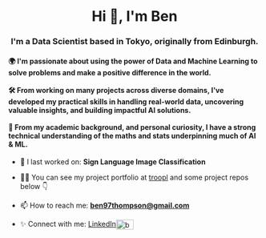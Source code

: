 <h1 align="center">Hi 👋, I'm Ben</h1>
<h3 align="center">I'm a Data Scientist based in Tokyo, originally from Edinburgh.</h3>
<h4 align="left">
🌍 I'm passionate about using the power of Data and Machine Learning to solve problems and make a positive difference in the world.
<br><br>
🛠️ From working on many projects across diverse domains, I've developed my practical skills in handling real-world data, uncovering valuable insights, and building impactful AI solutions.
<br><br>
🤖 From my academic background, and personal curiosity, I have a strong technical understanding of the maths and stats underpinning much of AI & ML.
</h4>





- 🔭 I last worked on: **Sign Language Image Classification**

- 👨‍💻 You can see my project portfolio at [troopl](https://troopl.com/ben) and some project repos below 👇

- 📫 How to reach me: **ben97thompson@gmail.com**

- ✨ <text align="left">Connect with me:</text> [LinkedIn](https://www.linkedin.com/in/ben-d-thompson/)<a href="https://linkedin.com/in/ben-d-thompson" target="blank"><img align="center" src="https://raw.githubusercontent.com/rahuldkjain/github-profile-readme-generator/master/src/images/icons/Social/linked-in-alt.svg" alt="ben-d-thompson" height="20" width="35" /></a>

 
<!-- ## Some Projects [Repos below]

### MiniMozart 🎼✍️
Created a tool to assist writing piano melodies by modelling Mozart music with RNN's in a team of 3.

[See the app here](https://cmp-web-7wc6zc723a-ew.a.run.app/)

🎹 Cleaned, transformed, and augmented audio data to create dataset of 20,000 sequences from 52 piece

🎶 Used Keras to train Recurrent Neural Network models with LSTM and Dropout layers, trained with Early Stopping

🎵 Quickly self taught specialised music packages and software using available documentation

🎻 Built Docker virtual machines with specified environments and installed software dependencies

🎺 Built a complex frontend website with Streamlit, using statefulness and API connections to run smoothly

🎸 Hosted the model API and Streamlit in a Docker virtual machine on Google Cloud Platform with custom settings

### Cinema Times 🍿
Using web scraping and calling API's to source data for all my nearby cinemas and display it in one place with Streamlit & Heroku.

[See the app here](https://cinema-times-scraper.herokuapp.com/)


🎞️ Called API's using the requests package, handling response errors and sending dynamic queries

📽️ Scraped html code using the BeautifulSoup package. Had to use various BSoup methods to work around messily structured websites

🎬 Used RegEx with English and Japanese text

📹 Gained valuable experience about the importance of data architecture and creating a data pipeline 

🎦 Used a wide range of Streamlit features to create a clear and robust frontend that was hosted on Heroku

🎥 Streamlined code to minimize number of http requests and improve runtime

📸 Maintained a structured repo, refactoring code into importable packages to keep app file tidy
 
 
### London Fire Response Times 👨‍🚒👩‍🚒  
Explored the London Fire Brigades incident response times from the start of the 999 call to the first fire engine arrival across the 32 London boroughs from 2010 to 2021.

🔥      Got good practice extracting, exploring, and cleaning data using Pandas

🚒      Stretched myself with creating highly customised plots with Matplotlib

⏱️      Learned Geopandas to handle GeoJson's and create Choropleth Map Plots
 -->
